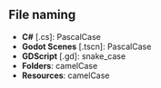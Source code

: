## File naming
- **C#** [.cs]: PascalCase
- **Godot Scenes** [.tscn]: PascalCase
- **GDScript** [.gd]: snake_case
- **Folders**: camelCase
- **Resources**: camelCase
